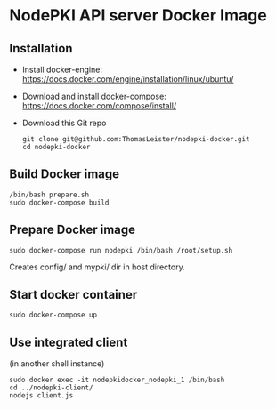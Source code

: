 # NodePKI API server Docker Image

## Installation

* Install docker-engine: https://docs.docker.com/engine/installation/linux/ubuntu/
* Download and install docker-compose: https://docs.docker.com/compose/install/
* Download this Git repo

    ```
    git clone git@github.com:ThomasLeister/nodepki-docker.git
    cd nodepki-docker
    ```

## Build Docker image

    /bin/bash prepare.sh
    sudo docker-compose build

## Prepare Docker image

    sudo docker-compose run nodepki /bin/bash /root/setup.sh

Creates config/ and mypki/ dir in host directory.

## Start docker container

    sudo docker-compose up

## Use integrated client

(in another shell instance)

    sudo docker exec -it nodepkidocker_nodepki_1 /bin/bash
    cd ../nodepki-client/
    nodejs client.js
